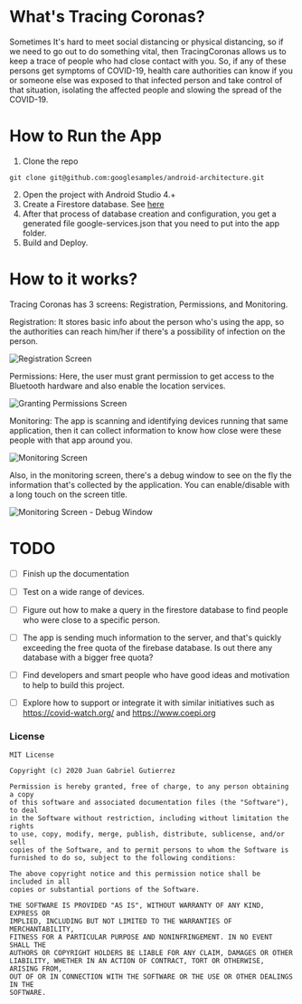 # What's Tracing Coronas?

Sometimes It's hard to meet social distancing or physical distancing, so if we need to go out to do something vital, then TracingCoronas allows us to keep a trace of people who had close contact with you. So, if any of these persons get symptoms of COVID-19, health care authorities can know if you or someone else was exposed to that infected person and take control of that situation, isolating the affected people and slowing the spread of the COVID-19.

# How to Run the App

 1. Clone the repo
```
git clone git@github.com:googlesamples/android-architecture.git
```
 2. Open the project with Android Studio 4.+
 3. Create a Firestore database. See [here](https://firebase.google.com/docs/firestore/quickstart#create)
 4. After that process of database creation and configuration, you get a generated file google-services.json that you need to put into the app folder.
 5. Build and Deploy.

# How to it works?

Tracing Coronas has 3 screens: Registration, Permissions, and Monitoring.

Registration: It stores basic info about the person who's using the app, so the authorities can reach him/her if there's a possibility of infection on the person.

![Registration Screen](/screenshots/registration.jpeg)


Permissions: Here, the user must grant permission to get access to the Bluetooth hardware and also enable the location services.

![Granting Permissions Screen](/screenshots/permissions.jpeg)


Monitoring: The app is scanning and identifying devices running that same application, then it can collect information to know how close were these people with that app around you.

![Monitoring Screen](/screenshots/monitoring.jpeg)

Also, in the monitoring screen, there's a debug window to see on the fly the information that's collected by the application. You can enable/disable with a long touch on the screen title.

![Monitoring Screen - Debug Window](/screenshots/debug_monitoring.jpeg)



# TODO

- [ ] Finish up the documentation
- [ ] Test on a wide range of devices.
- [ ] Figure out how to make a query in the firestore database to find people who were close to a specific person.
- [ ] The app is sending much information to the server, and that's quickly exceeding the free quota of the firebase database. Is out there any database with a bigger free quota?
- [ ] Find developers and smart people who have good ideas and motivation to help to build this project.
- [ ] Explore how to support or integrate it with similar initiatives such as https://covid-watch.org/ and https://www.coepi.org


### License


```
MIT License

Copyright (c) 2020 Juan Gabriel Gutierrez

Permission is hereby granted, free of charge, to any person obtaining a copy
of this software and associated documentation files (the "Software"), to deal
in the Software without restriction, including without limitation the rights
to use, copy, modify, merge, publish, distribute, sublicense, and/or sell
copies of the Software, and to permit persons to whom the Software is
furnished to do so, subject to the following conditions:

The above copyright notice and this permission notice shall be included in all
copies or substantial portions of the Software.

THE SOFTWARE IS PROVIDED "AS IS", WITHOUT WARRANTY OF ANY KIND, EXPRESS OR
IMPLIED, INCLUDING BUT NOT LIMITED TO THE WARRANTIES OF MERCHANTABILITY,
FITNESS FOR A PARTICULAR PURPOSE AND NONINFRINGEMENT. IN NO EVENT SHALL THE
AUTHORS OR COPYRIGHT HOLDERS BE LIABLE FOR ANY CLAIM, DAMAGES OR OTHER
LIABILITY, WHETHER IN AN ACTION OF CONTRACT, TORT OR OTHERWISE, ARISING FROM,
OUT OF OR IN CONNECTION WITH THE SOFTWARE OR THE USE OR OTHER DEALINGS IN THE
SOFTWARE.
```
